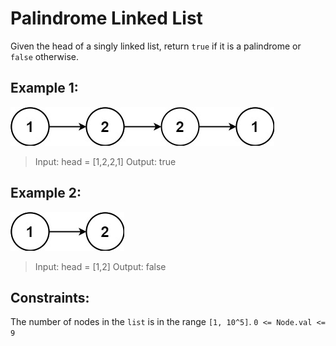 # Palindrome Linked List

Given the head of a singly linked list, return `true` if it is a
palindrome or `false` otherwise.



## Example 1:

![palindrome linked list](img-1.jpg)

>Input: head = [1,2,2,1]
>Output: true

## Example 2:

![palindrome linked list](img-2.jpg)

>Input: head = [1,2]
>Output: false


## Constraints:

The number of nodes in the `list` is in the range `[1, 10^5]`.
`0 <= Node.val <= 9`
